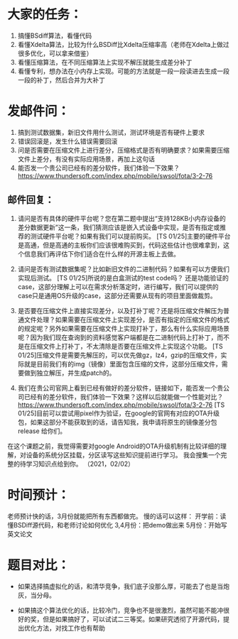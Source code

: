 # 大家的任务：
1. 搞懂BSdiff算法，看懂代码
2. 看懂Xdelta算法，比较为什么BSDiff比Xdelta压缩率高（老师在Xdelta上做过很多优化，可以拿来借鉴）
3. 看懂压缩算法，在不同压缩算法上实现不解压就能生成差分补丁
4. 看懂专利，想办法在小内存上实现。可能的方法就是一段一段读进去生成一段一段的补丁，然后合并为大补丁

# 发邮件问：
1. 搞到测试数据集，新旧文件用什么测试，测试环境是否有硬件上要求
2. 错误回滚是，发生什么错误需要回滚
3. 问是否需要在压缩文件上进行差分，压缩格式是否有明确要求？如果需要压缩文件上差分，有没有实际应用场景，再加上这句话
4. 能否发一个贵公司已经有的差分软件，我们体验一下效果？https://www.thundersoft.com/index.php/mobile/swsol/fota/3-2-76

## 邮件回复：
1. 请问是否有具体的硬件平台呢？您在第二题中提出“支持128KB小内存设备的差分数据更新”这一条，我们猜测应该是嵌入式设备中实现，是否有指定或推荐的测试硬件平台呢？如果有我们可以提前购买。
[TS 01/25]主要的硬件平台是高通，但是高通的主板你们应该很难购买到，代码这些估计也很难拿到，这个信息我们再评估下你们适合在什么样的开源主板上去做。

2. 请问是否有测试数据集呢？比如新旧文件的二进制代码？如果有可以方便我们实现后测试。
[TS 01/25]所说的是白盒测试的test code吗？ 还是功能验证的case，这部分理解上可以在需求分析落定时，进行编写，我们可以提供的case只是通用OS升级的case，这部分还需要从现有的项目里面做裁剪。

3. 是否要在压缩文件上直接实现差分，以及打补丁呢？还是将压缩文件解压为普通文件处理？如果需要在压缩文件上实现差分，是否有指定的压缩文件的格式的规定呢？另外如果需要在压缩文件上实现打补丁，那么有什么实际应用场景呢？因为我们现在查询到的资料感觉客户端都是在二进制代码上打补丁，而不是在压缩文件上打补丁，不太清除是否要在压缩文件上实现这个功能。
[TS 01/25]压缩文件是需要先解压的，可以优先做gz，lz4，gzip的压缩文件，实际就是目前我们有的img（镜像）里面包含压缩的文件，这部分压缩文件，需要做到独立解压，并生成patch的。

4. 我们在贵公司官网上看到已经有做好的差分软件，链接如下，能否发一个贵公司已经有的差分软件，我们体验一下效果？这样以后就能做一个性能对比？https://www.thundersoft.com/index.php/mobile/swsol/fota/3-2-76
[TS 01/25]目前可以尝试用pixel作为验证，在google的官网有对应的OTA升级包，如果这部分不能获取到的话，请告知我，我申请将原生的镜像差分包release 给你们。

在这个课题之前，我觉得需要对google Android的OTA升级机制有比较详细的理解，对设备的系统分区挂载，分区读写这些知识提前进行学习。
我会搜集一个完整的待学习知识点给到你。 （2021，02/02）

# 时间预计：
老师预计快的话，3月份就能把所有东西都做完。
慢的话可以这样：
开学前：读懂BSDiff源代码，和老师讨论如何优化
3,4月份：把demo做出来
5月份：开始写英文论文

# 题目对比：


- 如果选择搞虚拟化的话，和清华竞争，我们底子没那么厚，可能去了也是当炮灰，当分母。


- 如果搞这个算法优化的话，比较冷门，竞争也不是很激烈，虽然可能不能冲很好的奖，但是如果搞好了，可以试试二三等奖。如果研究透彻了开源代码，提出优化方法，对找工作也有帮助
